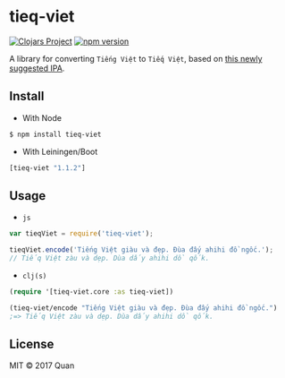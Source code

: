 # tieq-viet
[![Clojars Project](https://img.shields.io/clojars/v/tieq-viet.svg)](https://clojars.org/tieq-viet)
[![npm version](https://badge.fury.io/js/tieq-viet.svg)](https://www.npmjs.com/package/tieq-viet)

A library for converting `Tiếng Việt` to `Tiếq Việt`, based on [this newly suggested IPA](https://thanhnien.vn/giao-duc/khi-tieng-viet-duoc-viet-thanh-tieq-viet-903068.html). 

## Install

+ With Node
```sh
$ npm install tieq-viet
```

+ With Leiningen/Boot
```clj
[tieq-viet "1.1.2"]
```

## Usage

+ `js`
```js
var tieqViet = require('tieq-viet');

tieqViet.encode('Tiếng Việt giàu và đẹp. Đùa đấy ahihi đồ ngốc.');
// Tiếq Việt zàu và dẹp. Dùa dấy ahihi dồ qốk.
```

+ `clj(s)`
```clj
(require '[tieq-viet.core :as tieq-viet])

(tieq-viet/encode "Tiếng Việt giàu và đẹp. Đùa đấy ahihi đồ ngốc.")
;=> Tiếq Việt zàu và dẹp. Dùa dấy ahihi dồ qốk.
```

## License

MIT © 2017 Quan
